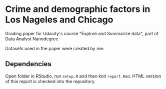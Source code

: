 # Crime and demographic factors in Los Nageles and Chicago
Grading paper for Udacity's course "Explore and Summarize data", part of Data Analyst Nanodegree.

Datasets used in the paper were created by me. 

## Dependencies

Open folder in RStudio, run `setup.R` and then knit `report.Rmd`. HTML version of this report is checked into the repository.
